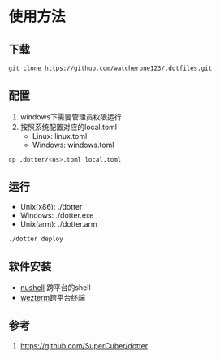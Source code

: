 # 使用方法
## 下载
```bash
git clone https://github.com/watcherone123/.dotfiles.git
```
## 配置
1. windows下需要管理员权限运行
2. 按照系统配置对应的local.toml
    - Linux: linux.toml
    - Windows: windows.toml
```bash
cp .dotter/<os>.toml local.toml
```
## 运行
- Unix(x86): ./dotter
- Windows: ./dotter.exe
- Unix(arm): ./dotter.arm
```bash
./dotter deploy
```
## 软件安装
- [nushell](./docs/nushell.md) 跨平台的shell
- [wezterm](./docs/wezte)跨平台终端
## 参考
1. https://github.com/SuperCuber/dotter
